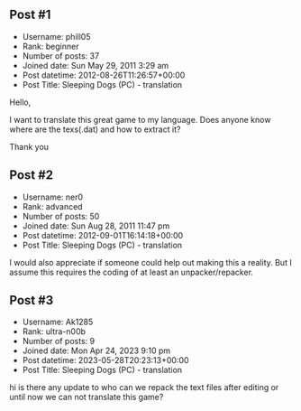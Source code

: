 ## Post #1
- Username: phill05
- Rank: beginner
- Number of posts: 37
- Joined date: Sun May 29, 2011 3:29 am
- Post datetime: 2012-08-26T11:26:57+00:00
- Post Title: Sleeping Dogs (PC) - translation

Hello,

I want to translate this great game to my language. Does anyone know where are the texs(.dat) and how to extract it?

Thank you
## Post #2
- Username: ner0
- Rank: advanced
- Number of posts: 50
- Joined date: Sun Aug 28, 2011 11:47 pm
- Post datetime: 2012-09-01T16:14:18+00:00
- Post Title: Sleeping Dogs (PC) - translation

I would also appreciate if someone could help out making this a reality.
But I assume this requires the coding of at least an unpacker/repacker.
## Post #3
- Username: Ak1285
- Rank: ultra-n00b
- Number of posts: 9
- Joined date: Mon Apr 24, 2023 9:10 pm
- Post datetime: 2023-05-28T20:23:13+00:00
- Post Title: Sleeping Dogs (PC) - translation

hi 
is there any update to who can we repack the text files after editing 
or until now we can not translate this game?
